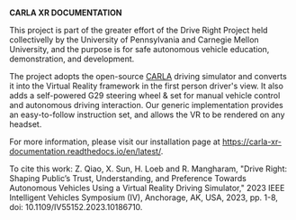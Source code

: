 #
__CARLA XR DOCUMENTATION__

This project is part of the greater effort of the Drive Right Project held collectivelly by the University of Pennsylvania and Carnegie Mellon University, and the purpose is for safe autonomous vehicle education, demonstration, and development.

The project adopts the open-source [CARLA](https://carla.org/) driving simulator and converts it into the Virtual Reality framework in the first person driver's view.
It also adds a self-powered G29 steering wheel & set for manual vehicle control and autonomous driving interaction. Our generic implementation provides an easy-to-follow instruction set, and allows the VR to be rendered on any headset.

For more information, please visit our installation page at https://carla-xr-documentation.readthedocs.io/en/latest/.

To cite this work: Z. Qiao, X. Sun, H. Loeb and R. Mangharam, "Drive Right: Shaping Public’s Trust, Understanding, and Preference Towards Autonomous Vehicles Using a Virtual Reality Driving Simulator," 2023 IEEE Intelligent Vehicles Symposium (IV), Anchorage, AK, USA, 2023, pp. 1-8, doi: 10.1109/IV55152.2023.10186710.

